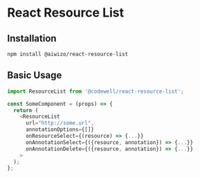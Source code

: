 # React Resource List

## Installation

```
npm install @aiwizo/react-resource-list
```

## Basic Usage

```JavaScript
import ResourceList from '@codewell/react-resource-list';

const SomeComponent = (props) => {
  return (
    <ResourceList
      url="http://some.url",
      annotationOptions={[]}
      onResourceSelect={(resource) => {...}}
      onAnnotationSelect={({resource, annotation}) => {...}}
      onAnnotationDelete={({resource, annotation}) => {...}}
    >
  );
};

```
